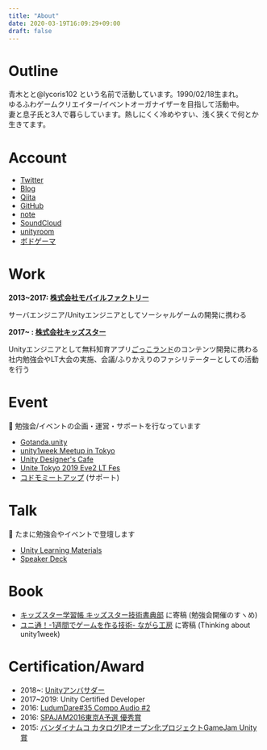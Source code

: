 ```yaml
---
title: "About"
date: 2020-03-19T16:09:29+09:00
draft: false
---
```


# Outline
青木とと@lycoris102 という名前で活動しています。1990/02/18生まれ。  
ゆるふわゲームクリエイター/イベントオーガナイザーを目指して活動中。  
妻と息子氏と3人で暮らしています。熱しにくく冷めやすい、浅く狭くで何とか生きてます。

# Account
* [Twitter](https://twitter.com/home)
* [Blog](http://lycoris102.hatenablog.com/)
* [Qiita](https://qiita.com/lycoris102)
* [GitHub](https://github.com/lycoris102)
* [note](https://note.com/lycoris102)
* [SoundCloud](https://soundcloud.com/lycoris102)
* [unityroom](https://unityroom.com/users/lycoris102)
* [ボドゲーマ](https://bodoge.hoobby.net/friends/3875/boardgames/have)

# Work
**2013~2017: [株式会社モバイルファクトリー](https://www.mobilefactory.jp/)**

サーバエンジニア/Unityエンジニアとしてソーシャルゲームの開発に携わる

**2017~ : [株式会社キッズスター](https://www.kidsstar.co.jp/)**

Unityエンジニアとして無料知育アプリ[ごっこランド](https://app.kidsstar.co.jp/code0007)のコンテンツ開発に携わる  
社内勉強会やLT大会の実施、会議/ふりかえりのファシリテーターとしての活動を行う

# Event
📝 勉強会/イベントの企画・運営・サポートを行なっています  

* [Gotanda.unity](https://meetup.unity3d.jp/jp/communities/5)  
* [unity1week Meetup in Tokyo](https://meetup.unity3d.jp/jp/communities/8)  
* [Unity Designer's Cafe](https://unity-designers-cafe.connpass.com/)  
* [Unite Tokyo 2019 Eve2 LT Fes](https://connpass.com/event/139403/)  
* [コドモミートアップ](https://kodomo-meetup.connpass.com/) (サポート)

# Talk
📝 たまに勉強会やイベントで登壇します

* [Unity Learning Materials](https://learning.unity3d.jp/speaker/aoki-toto/)  
* [Speaker Deck](https://speakerdeck.com/lycoris102)

# Book
* [キッズスター学習帳 キッズスター技術書典部](https://booth.pm/ja/items/1313014) に寄稿 (勉強会開催のすヽめ)  
* [ユニ通！-1週間でゲームを作る技術- ながら工房](https://booth.pm/ja/items/1823097) に寄稿 (Thinking about unity1week)

# Certification/Award
* 2018~: [Unityアンバサダー](https://blogs.unity3d.com/jp/2018/12/18/ambassador-ja/)
* 2017~2019: Unity Certified Developer
* 2016: [LudumDare#35 Compo Audio #2](http://ludumdare.com/compo/ludum-dare-35/?more=1)
* 2016: [SPAJAM2016東京A予選 優秀賞](https://spajam.jp/2016/entry/tokyo-a/)
* 2015: [バンダイナムコ カタログIPオープン化プロジェクトGameJam Unity賞](https://www.famitsu.com/news/201511/30094228.html)

